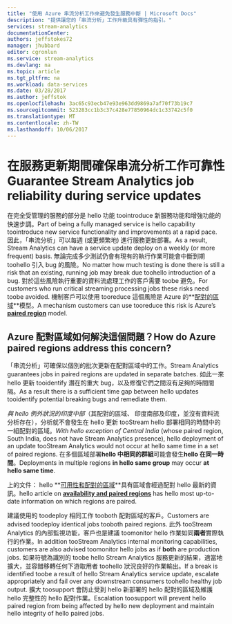 ```yaml
---
title: "使用 Azure 串流分析工作來避免發生服務中斷 | Microsoft Docs"
description: "提供讓您的「串流分析」工作升級具有彈性的指引。"
services: stream-analytics
documentationCenter: 
authors: jeffstokes72
manager: jhubbard
editor: cgronlun
ms.service: stream-analytics
ms.devlang: na
ms.topic: article
ms.tgt_pltfrm: na
ms.workload: data-services
ms.date: 03/28/2017
ms.author: jeffstok
ms.openlocfilehash: 3ac65c93ecb47e93e963dd9869a7af70f73b19c7
ms.sourcegitcommit: 523283cc1b3c37c428e77850964dc1c33742c5f0
ms.translationtype: MT
ms.contentlocale: zh-TW
ms.lasthandoff: 10/06/2017
---
```

# <a name="guarantee-stream-analytics-job-reliability-during-service-updates"></a><span data-ttu-id="c0b9c-103">在服務更新期間確保串流分析工作可靠性</span><span class="sxs-lookup"><span data-stu-id="c0b9c-103">Guarantee Stream Analytics job reliability during service updates</span></span>

<span data-ttu-id="c0b9c-104">在完全受管理的服務的部分是 hello 功能 toointroduce 新服務功能和增強功能的快速步調。</span><span class="sxs-lookup"><span data-stu-id="c0b9c-104">Part of being a fully managed service is hello capability toointroduce new service functionality and improvements at a rapid pace.</span></span> <span data-ttu-id="c0b9c-105">因此，「串流分析」可以每週 (或更頻繁地) 進行服務更新部署。</span><span class="sxs-lookup"><span data-stu-id="c0b9c-105">As a result, Stream Analytics can have a service update deploy on a weekly (or more frequent) basis.</span></span> <span data-ttu-id="c0b9c-106">無論完成多少測試仍會有現有的執行作業可能會中斷到期 toohello 引入 bug 的風險。</span><span class="sxs-lookup"><span data-stu-id="c0b9c-106">No matter how much testing is done there is still a risk that an existing, running job may break due toohello introduction of a bug.</span></span> <span data-ttu-id="c0b9c-107">對於這些風險執行重要的資料流處理工作的客戶需要 toobe 避免。</span><span class="sxs-lookup"><span data-stu-id="c0b9c-107">For customers who run critical streaming processing jobs these risks need toobe avoided.</span></span> <span data-ttu-id="c0b9c-108">機制客戶可以使用 tooreduce 這個風險是 Azure 的**[配對的區域](https://docs.microsoft.com/azure/best-practices-availability-paired-regions)**模型。</span><span class="sxs-lookup"><span data-stu-id="c0b9c-108">A mechanism customers can use tooreduce this risk is Azure’s **[paired region](https://docs.microsoft.com/azure/best-practices-availability-paired-regions)** model.</span></span> 

## <a name="how-do-azure-paired-regions-address-this-concern"></a><span data-ttu-id="c0b9c-109">Azure 配對區域如何解決這個問題？</span><span class="sxs-lookup"><span data-stu-id="c0b9c-109">How do Azure paired regions address this concern?</span></span>

<span data-ttu-id="c0b9c-110">「串流分析」可確保以個別的批次更新在配對區域中的工作。</span><span class="sxs-lookup"><span data-stu-id="c0b9c-110">Stream Analytics guarantees jobs in paired regions are updated in separate batches.</span></span> <span data-ttu-id="c0b9c-111">如此一來 hello 更新 tooidentify 潛在的重大 bug，以及修復它們之間沒有足夠的時間間隔。</span><span class="sxs-lookup"><span data-stu-id="c0b9c-111">As a result there is a sufficient time gap between hello updates tooidentify potential breaking bugs and remediate them.</span></span>

<span data-ttu-id="c0b9c-112">_與 hello 例外狀況的印度中部_（其配對的區域、 印度南部及印度，並沒有資料流分析存在），分析就不會發生在 hello 更新 tooStream hello 部署相同的時間中的一組配對的區域。</span><span class="sxs-lookup"><span data-stu-id="c0b9c-112">_With hello exception of Central India_ (whose paired region, South India, does not have Stream Analytics presence), hello deployment of an update tooStream Analytics would not occur at hello same time in a set of paired regions.</span></span> <span data-ttu-id="c0b9c-113">在多個區域部署**hello 中相同的群組**可能會發生**hello 在同一時間**。</span><span class="sxs-lookup"><span data-stu-id="c0b9c-113">Deployments in multiple regions **in hello same group** may occur **at hello same time**.</span></span>

<span data-ttu-id="c0b9c-114">上的文件： hello **[可用性和配對的區域](https://docs.microsoft.com/azure/best-practices-availability-paired-regions)**具有區域會經過配對 hello 最新的資訊。</span><span class="sxs-lookup"><span data-stu-id="c0b9c-114">hello article on **[availability and paired regions](https://docs.microsoft.com/azure/best-practices-availability-paired-regions)** has hello most up-to-date information on which regions are paired.</span></span>

<span data-ttu-id="c0b9c-115">建議使用的 toodeploy 相同工作 tooboth 配對區域的客戶。</span><span class="sxs-lookup"><span data-stu-id="c0b9c-115">Customers are advised toodeploy identical jobs tooboth paired regions.</span></span> <span data-ttu-id="c0b9c-116">此外 tooStream Analytics 的內部監視功能，客戶也是建議 toomonitor hello 作業如同**兩者**實際執行的作業。</span><span class="sxs-lookup"><span data-stu-id="c0b9c-116">In addition tooStream Analytics internal monitoring capabilities, customers are also advised toomonitor hello jobs as if **both** are production jobs.</span></span> <span data-ttu-id="c0b9c-117">如果符號為識別的 toobe hello Stream Analytics 服務更新的結果，適當地擴大，並容錯移轉任何下游取用者 toohello 狀況良好的作業輸出。</span><span class="sxs-lookup"><span data-stu-id="c0b9c-117">If a break is identified toobe a result of hello Stream Analytics service update, escalate appropriately and fail over any downstream consumers toohello healthy job output.</span></span> <span data-ttu-id="c0b9c-118">擴大 toosupport 會防止受到 hello 新部署的 hello 配對的區域及維護 hello 完整性的 hello 配對作業。</span><span class="sxs-lookup"><span data-stu-id="c0b9c-118">Escalation toosupport will prevent hello paired region from being affected by hello new deployment and maintain hello integrity of hello paired jobs.</span></span>

